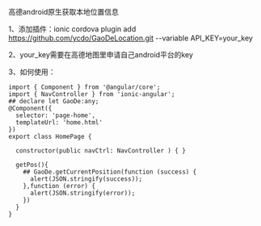 高德android原生获取本地位置信息

1、添加插件：ionic cordova plugin add https://github.com/ycdo/GaoDeLocation.git --variable API_KEY=your_key

2、your_key需要在高德地图里申请自己android平台的key

3、如何使用：
```
import { Component } from '@angular/core';
import { NavController } from 'ionic-angular'; 
## declare let GaoDe:any;
@Component({
  selector: 'page-home',
  templateUrl: 'home.html'
})
export class HomePage {

  constructor(public navCtrl: NavController ) { }
  
  getPos(){     
    ## GaoDe.getCurrentPosition(function (success) {
      alert(JSON.stringify(success));
    },function (error) {
   	  alert(JSON.stringify(error)); 
    })
  }
}
```
